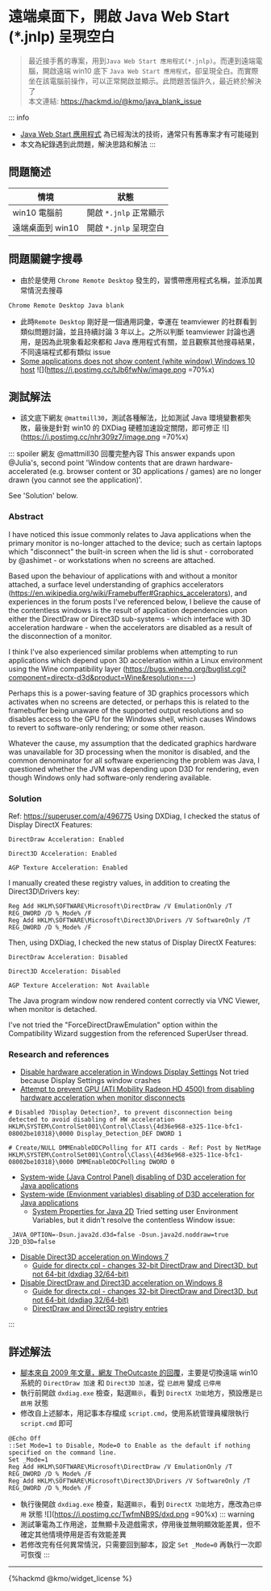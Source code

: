 # 遠端桌面下，開啟 Java Web Start (*.jnlp) 呈現空白

> 最近接手舊的專案，用到`Java Web Start 應用程式(*.jnlp)`。而連到遠端電腦，開啟遠端 win10 底下 `Java Web Start 應用程式`，卻呈現全白。而實際坐在該電腦前操作，可以正常開啟並顯示。此問題苦惱許久，最近終於解決了  
本文連結: https://hackmd.io/@kmo/java_blank_issue  

::: info 
- [Java Web Start 應用程式](https://en.wikipedia.org/wiki/Java_Web_Start) 為已經淘汰的技術，通常只有舊專案才有可能碰到  
- 本文為紀錄遇到此問題，解決思路和解法
::: 

## 問題簡述


| 情境             | 狀態                   |
| ---------------- | ---------------------- |
| win10 電腦前     | 開啟 `*.jnlp` 正常顯示 |
| 遠端桌面到 win10 | 開啟 `*.jnlp` 呈現空白 |


## 問題關鍵字搜尋
- 由於是使用 `Chrome Remote Desktop` 發生的，習慣帶應用程式名稱，並添加異常情況去搜尋

```bash=
Chrome Remote Desktop Java blank
```
- 此時`Remote Desktop` 剛好是一個通用詞彙，幸運在 teamviewer 的社群看到類似問題討論，並且持續討論 3 年以上。之所以判斷 teamviewer 討論也適用，是因為此現象看起來都和 Java 應用程式有關，並且觀察其他搜尋結果，不同遠端程式都有類似 issue
- [Some applications does not show content (white window) Windows 10 host](https://community.teamviewer.com/English/discussion/10718/some-applications-does-not-show-content-white-window-windows-10-host)
![](https://i.postimg.cc/tJb6fwNw/image.png =70%x)

## 測試解法
- 該文底下網友 `@mattmill30`，測試各種解法，比如測試 Java 環境變數都失敗，最後是針對 win10 的 DXDiag 硬體加速設定關閉，即可修正
![](https://i.postimg.cc/nhr309z7/image.png =70%x)

::: spoiler 網友 @mattmill30 回覆完整內容
This answer expands upon @Julia's, second point 'Window contents that are drawn hardware-accelerated (e.g. browser content or 3D applications / games) are no longer drawn (you cannot see the application)'.

See 'Solution' below.

### Abstract
I have noticed this issue commonly relates to Java applications when the primary monitor is no-longer attached to the device; such as certain laptops which "disconnect" the built-in screen when the lid is shut - corroborated by @ashimet - or workstations when no screens are attached.

Based upon the behaviour of applications with and without a monitor attached, a surface level understanding of graphics accelerators (https://en.wikipedia.org/wiki/Framebuffer#Graphics_accelerators), and experiences in the forum posts I've referenced below, I believe the cause of the contentless windows is the result of application dependencies upon either the DirectDraw or Direct3D sub-systems - which interface with 3D acceleration hardware - when the accelerators are disabled as a result of the disconnection of a monitor.

I think I've also experienced similar problems when attempting to run applications which depend upon 3D acceleration within a Linux environment using the Wine compatibility layer (https://bugs.winehq.org/buglist.cgi?component=directx-d3d&product=Wine&resolution=---)

Perhaps this is a power-saving feature of 3D graphics processors which activates when no screens are detected, or perhaps this is related to the framebuffer being unaware of the supported output resolutions and so disables access to the GPU for the Windows shell, which causes Windows to revert to software-only rendering; or some other reason.

Whatever the cause, my assumption that the dedicated graphics hardware was unavailable for 3D processing when the monitor is disabled, and the common denominator for all software experiencing the problem was Java, I questioned whether the JVM was depending upon D3D for rendering, even though Windows only had software-only rendering available.

### Solution
Ref: https://superuser.com/a/496775
Using DXDiag, I checked the status of Display DirectX Features:
```
DirectDraw Acceleration: Enabled

Direct3D Acceleration: Enabled

AGP Texture Acceleration: Enabled
```
I manually created these registry values, in addition to creating the Direct3D\Drivers key:
```shell=
Reg Add HKLM\SOFTWARE\Microsoft\DirectDraw /V EmulationOnly /T REG_DWORD /D %_Mode% /F
Reg Add HKLM\SOFTWARE\Microsoft\Direct3D\Drivers /V SoftwareOnly /T REG_DWORD /D %_Mode% /F
```
Then, using DXDiag, I checked the new status of Display DirectX Features:
```
DirectDraw Acceleration: Disabled

Direct3D Acceleration: Disabled

AGP Texture Acceleration: Not Available
```
The Java program window now rendered content correctly via VNC Viewer, when monitor is detached.

I've not tried the "ForceDirectDrawEmulation" option within the Compatibility Wizard suggestion from the referenced SuperUser thread.

### Research and references
- [Disable hardware acceleration in Windows Display Settings](https://www.auslogics.com/en/articles/disable-hardware-acceleration-in-windows)
   Not tried because Display Settings window crashes
- [Attempt to prevent GPU (ATI Mobility Radeon HD 4500) from disabling hardware acceleration when monitor disconnects](https://social.technet.microsoft.com/forums/windows/en-us/8a9b5aa7-fe33-4e6d-b39b-8ac80a21fdc2/disable-monitor-off-detection-how?forum=w7itprogeneral)
```
# Disabled ?Display Detection?, to prevent disconnection being detected to avoid disabling of HW acceleration
HKLM\SYSTEM\ControlSet001\Control\Class\{4d36e968-e325-11ce-bfc1-08002be10318}\0000 Display_Detection_DEF DWORD 1

# Create/NULL DMMEnableDDCPolling for ATI cards - Ref: Post by NetMage
HKLM\SYSTEM\ControlSet001\Control\Class\{4d36e968-e325-11ce-bfc1-08002be10318}\0000 DMMEnableDDCPolling DWORD 0
```
- [System-wide (Java Control Panel) disabling of D3D acceleration for Java applications](https://forums.guru3d.com/threads/disable-hardware-acceleration-for-java.296918/#post-4096709)
- [System-wide (Envionment variables) disabling of D3D acceleration for Java applications](https://stackoverflow.com/a/36235217)
  - [System Properties for Java 2D](http://docs.oracle.com/javase/8/docs/technotes/guides/2d/flags.html)
    Tried setting user Environment Variables, but it didn't resolve the contentless Window issue:
```shell=
_JAVA_OPTION=-Dsun.java2d.d3d=false -Dsun.java2d.noddraw=true
J2D_D3D=false
```
- [Disable Direct3D acceleration on Windows 7](https://stackoverflow.com/questions/14497545/how-to-disable-direct3d-acceleration-on-windows-7)
  - [Guide for directx.cpl - changes 32-bit DirectDraw and Direct3D, but not 64-bit (dxdiag 32/64-bit)](https://stackoverflow.com/a/25508331)
- [Disable DirectDraw and Direct3D acceleration on Windows 8](https://superuser.com/questions/495303/how-do-i-disable-directdraw-and-direct3d-acceleration-on-windows-8)
  - [Guide for directx.cpl - changes 32-bit DirectDraw and Direct3D, but not 64-bit (dxdiag 32/64-bit)](https://superuser.com/a/504510)
  - [DirectDraw and Direct3D registry entries](https://superuser.com/a/496775)


:::

## 詳述解法
- [腳本來自 2009 年文章，網友 TheOutcaste 的回覆](https://www.techsupportforum.com/threads/shortcut-batch-file-code-to-disable-direct-draw-acceleration.437584/post-2493259)，主要是切換遠端 win10 系統的 `DirectDraw 加速` 和 `Direct3D 加速`，從 `已啟用` 變成 `已停用`
- 執行前開啟 `dxdiag.exe` 檢查，點選`顯示`，看到 `DirectX 功能`地方，預設應是`已啟用` 狀態
- 修改自上述腳本，用記事本存檔成 `script.cmd`，使用系統管理員權限執行 `script.cmd` 即可
```powershell=
@Echo Off
::Set Mode=1 to Disable, Mode=0 to Enable as the default if nothing specified on the command line.
Set _Mode=1
Reg Add HKLM\SOFTWARE\Microsoft\DirectDraw /V EmulationOnly /T REG_DWORD /D %_Mode% /F
Reg Add HKLM\SOFTWARE\Microsoft\Direct3D\Drivers /V SoftwareOnly /T REG_DWORD /D %_Mode% /F
```
- 執行後開啟 `dxdiag.exe` 檢查，點選`顯示`，看到 `DirectX 功能`地方，應改為`已停用` 狀態
![](https://i.postimg.cc/TwfmNB9S/dxd.png =90%x)
::: warning
- 測試筆電為工作用途，並無顯卡及遊戲需求，停用後並無明顯效能差異，但不確定其他情境停用是否有效能差異
- 若修改完有任何異常情況，只需要回到腳本，設定 `Set _Mode=0` 再執行一次即可恢復
:::
---
{%hackmd @kmo/widget_license %}